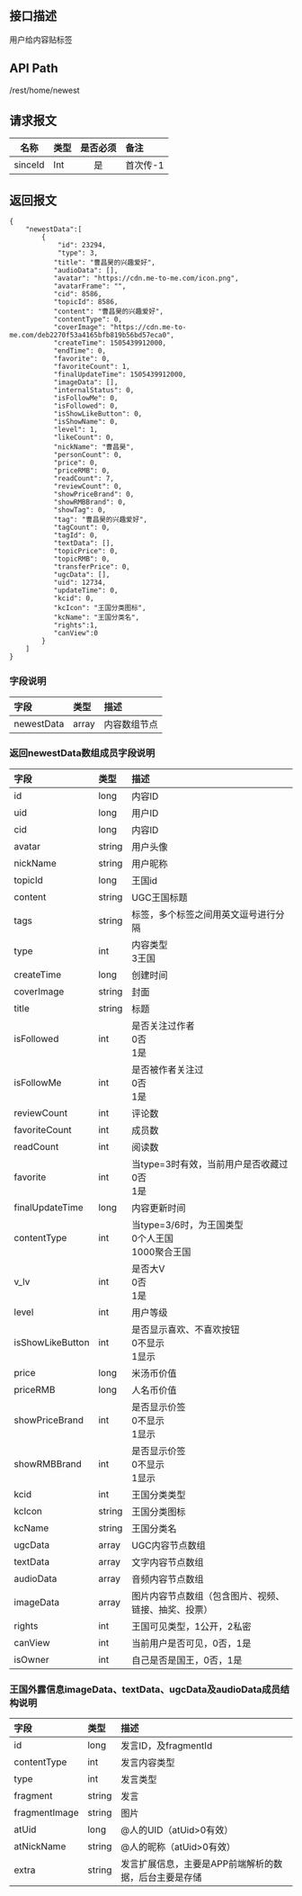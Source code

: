 ## 接口描述
用户给内容贴标签

## API Path
/rest/home/newest

## 请求报文
|名称         |类型           |是否必须   |备注                                 |
|-------------|:--------------|:---------:|:------------------------------------|
|sinceId    |Int    |是    |首次传-1    |

## 返回报文
	{
		"newestData":[
			{
				"id": 23294,
				"type": 3,
	           "title": "曹昌昊的兴趣爱好",
	           "audioData": [],
	           "avatar": "https://cdn.me-to-me.com/icon.png",
	           "avatarFrame": "",
	           "cid": 8586,
	           "topicId": 8586,
	           "content": "曹昌昊的兴趣爱好",
	           "contentType": 0,
	           "coverImage": "https://cdn.me-to-me.com/deb2270f53a4165bfb819b56bd57eca0",
	           "createTime": 1505439912000,
	           "endTime": 0,
	           "favorite": 0,
	           "favoriteCount": 1,
	           "finalUpdateTime": 1505439912000,
	           "imageData": [],
	           "internalStatus": 0,
	           "isFollowMe": 0,
	           "isFollowed": 0,
	           "isShowLikeButton": 0,
	           "isShowName": 0,
	           "level": 1,
	           "likeCount": 0,
	           "nickName": "曹昌昊",
	           "personCount": 0,
	           "price": 0,
	           "priceRMB": 0,
	           "readCount": 7,
	           "reviewCount": 0,
	           "showPriceBrand": 0,
	           "showRMBBrand": 0,
	           "showTag": 0,
	           "tag": "曹昌昊的兴趣爱好",
	           "tagCount": 0,
	           "tagId": 0,
	           "textData": [],
	           "topicPrice": 0,
	           "topicRMB": 0,
	           "transferPrice": 0,
	           "ugcData": [],
	           "uid": 12734,
	           "updateTime": 0,
	           "kcid": 0,
	           "kcIcon": "王国分类图标",
	           "kcName": "王国分类名",
	           "rights":1,
	           "canView":0
        	}
		]
	}

### 字段说明
|字段|类型|描述|
|:-|:-|:-|
|newestData	|array	|内容数组节点	|

### 返回newestData数组成员字段说明
|字段|类型|描述|
|:-|:-|:-|
|id|long|内容ID|
|uid|long|用户ID|
|cid|long|内容ID|
|avatar|string|用户头像|
|nickName|string|用户昵称|
|topicId|long|王国id|
|content|string|UGC王国标题|
|tags|string|标签，多个标签之间用英文逗号进行分隔|
|type|int|内容类型<BR>3王国|
|createTime|long|创建时间|
|coverImage|string|封面|
|title|string|标题|
|isFollowed|int|是否关注过作者<BR>0否<BR>1是|
|isFollowMe|int|是否被作者关注过<BR>0否<BR>1是|
|reviewCount|int|评论数|
|favoriteCount|int|成员数|
|readCount|int|阅读数|
|favorite|int|当type=3时有效，当前用户是否收藏过<BR>0否<BR>1是|
|finalUpdateTime|long|内容更新时间|
|contentType|int|当type=3/6时，为王国类型<BR>0个人王国<BR>1000聚合王国|
|v_lv|int|是否大V<BR>0否<BR>1是|
|level|int|用户等级|
|isShowLikeButton|int|是否显示喜欢、不喜欢按钮<BR>0不显示<BR>1显示|
|price|long|米汤币价值|
|priceRMB|long|人名币价值|
|showPriceBrand|int|是否显示价签<br>0不显示<br>1显示|
|showRMBBrand|int|是否显示价签<br>0不显示<br>1显示|
|kcid|int|王国分类类型|
|kcIcon|string|王国分类图标|
|kcName|string|王国分类名|
|ugcData|array|UGC内容节点数组|
|textData|array|文字内容节点数组|
|audioData|array|音频内容节点数组|
|imageData|array|图片内容节点数组（包含图片、视频、链接、抽奖、投票）|
|rights|int|王国可见类型，1公开，2私密|
|canView|int|当前用户是否可见，0否，1是|
|isOwner|int|自己是否是国王，0否，1是|


### 王国外露信息imageData、textData、ugcData及audioData成员结构说明
|字段|类型|描述|
|:-|:-|:-|
|id|long|发言ID，及fragmentId|
|contentType|int|发言内容类型|
|type|int|发言类型|
|fragment|string|发言|
|fragmentImage|string|图片|
|atUid|long|@人的UID（atUid>0有效）|
|atNickName|string|@人的昵称（atUid>0有效）|
|extra|string|发言扩展信息，主要是APP前端解析的数据，后台主要是存储|
